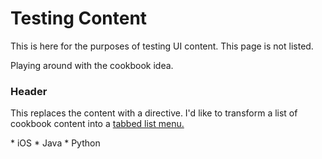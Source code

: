 # Testing Content 

This is here for the purposes of testing UI content. This page is not listed. 

Playing around with the cookbook idea. 

### Header

This replaces the content with a directive. I'd like to transform a list of cookbook content into a [tabbed list menu.](https://codyhouse.co/gem/responsive-tabbed-navigation/)

<!--directive:cookbook-->
<div cookbook>
* iOS
* Java
* Python
</cookbook>